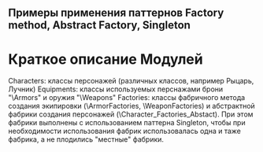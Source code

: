 ## Примеры применения паттернов Factory method, Abstract Factory, Singleton

# Краткое описание Модулей
Characters: классы персонажей (различных классов, например Рыцарь, Лучник) 
Equipments: классы используемых перснажами брони "\Armors" и оружия "\Weapons"
Factories: классы фабричного метода создания экипировки (\ArmorFactories, \WeaponFactories) и абстрактной фабрики создания персонажей (\Character_Factories_Abstact). При этом фабрики выполнены с использованием паттерна Singleton, чтобы при необходимости использования фабрик использовалась одна и таже фабрика, а не плодились "местные" фабрики.